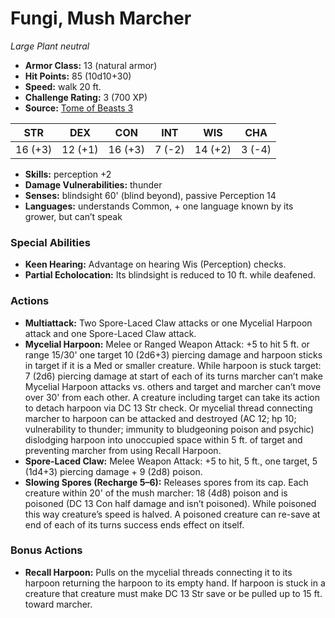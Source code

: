 # Fungi, Mush Marcher

*Large* *Plant* *neutral*

- **Armor Class:** 13 (natural armor)
- **Hit Points:** 85 (10d10+30)
- **Speed:** walk 20 ft.
- **Challenge Rating:** 3 (700 XP)
- **Source:** [Tome of Beasts 3](https://koboldpress.com/kpstore/product/tome-of-beasts-2-for-5th-edition/)

| STR | DEX | CON | INT | WIS | CHA |
| --- | --- | --- | --- | --- | --- |
| 16 (+3) | 12 (+1) | 16 (+3) | 7 (-2) | 14 (+2) | 3 (-4) |

- **Skills:** perception +2
- **Damage Vulnerabilities:** thunder
- **Senses:** blindsight 60' (blind beyond), passive Perception 14
- **Languages:** understands Common, + one language known by its grower, but can’t speak
### Special Abilities
- **Keen Hearing:** Advantage on hearing Wis (Perception) checks.
- **Partial Echolocation:** Its blindsight is reduced to 10 ft. while deafened.
### Actions
- **Multiattack:** Two Spore-Laced Claw attacks or one Mycelial Harpoon attack and one Spore-Laced Claw attack.
- **Mycelial Harpoon:** Melee or Ranged Weapon Attack: +5 to hit 5 ft. or range 15/30' one target 10 (2d6+3) piercing damage and harpoon sticks in target if it is a Med or smaller creature. While harpoon is stuck target: 7 (2d6) piercing damage at start of each of its turns marcher can’t make Mycelial Harpoon attacks vs. others and target and marcher can’t move over 30' from each other. A creature including target can take its action to detach harpoon via DC 13 Str check. Or mycelial thread connecting marcher to harpoon can be attacked and destroyed (AC 12; hp 10; vulnerability to thunder; immunity to bludgeoning poison and psychic) dislodging harpoon into unoccupied space within 5 ft. of target and preventing marcher from using Recall Harpoon.
- **Spore-Laced Claw:** Melee Weapon Attack: +5 to hit, 5 ft., one target, 5 (1d4+3) piercing damage + 9 (2d8) poison.
- **Slowing Spores (Recharge 5–6):** Releases spores from its cap. Each creature within 20' of the mush marcher: 18 (4d8) poison and is poisoned (DC 13 Con half damage and isn’t poisoned). While poisoned this way creature’s speed is halved. A poisoned creature can re-save at end of each of its turns success ends effect on itself.
### Bonus Actions
- **Recall Harpoon:** Pulls on the mycelial threads connecting it to its harpoon returning the harpoon to its empty hand. If harpoon is stuck in a creature that creature must make DC 13 Str save or be pulled up to 15 ft. toward marcher.
